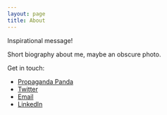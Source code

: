 ```yaml
---
layout: page
title: About
---
```


<p class="message">
  Inspirational message!
</p>

Short biography about me, maybe an obscure photo.

Get in touch:

* [Propaganda Panda](http://pandahq.com.au "Minister of Design at Propaganda Panda")
* [Twitter](http://twitter.com/IDIUX "IDIUX on Twitter")
* [Email](mailto:iain@pandahq.com.au "Email IDIUX")
* [LinkedIn](http://au.linkedin.com/in/idowling "Iain Dowling on LinkedIn")
